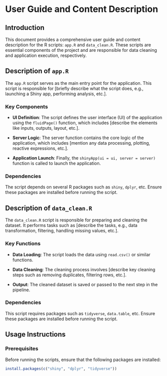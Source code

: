 # User Guide and Content Description

## Introduction

This document provides a comprehensive user guide and content description for the R scripts: `app.R` and `data_clean.R`. These scripts are essential components of the project and are responsible for data cleaning and application execution, respectively.

## Description of `app.R`

The `app.R` script serves as the main entry point for the application. This script is responsible for [briefly describe what the script does, e.g., launching a Shiny app, performing analysis, etc.].

### Key Components

- **UI Definition**: The script defines the user interface (UI) of the application using the `fluidPage()` function, which includes [describe the elements like inputs, outputs, layout, etc.].
  
- **Server Logic**: The server function contains the core logic of the application, which includes [mention any data processing, plotting, reactive expressions, etc.].

- **Application Launch**: Finally, the `shinyApp(ui = ui, server = server)` function is called to launch the application.

### Dependencies

The script depends on several R packages such as `shiny`, `dplyr`, etc. Ensure these packages are installed before running the script.

## Description of `data_clean.R`

The `data_clean.R` script is responsible for preparing and cleaning the dataset. It performs tasks such as [describe the tasks, e.g., data transformation, filtering, handling missing values, etc.].

### Key Functions

- **Data Loading**: The script loads the data using `read.csv()` or similar functions.
  
- **Data Cleaning**: The cleaning process involves [describe key cleaning steps such as removing duplicates, filtering rows, etc.].

- **Output**: The cleaned dataset is saved or passed to the next step in the pipeline.

### Dependencies

This script requires packages such as `tidyverse`, `data.table`, etc. Ensure these packages are installed before running the script.

## Usage Instructions

### Prerequisites

Before running the scripts, ensure that the following packages are installed:

```r
install.packages(c("shiny", "dplyr", "tidyverse"))
